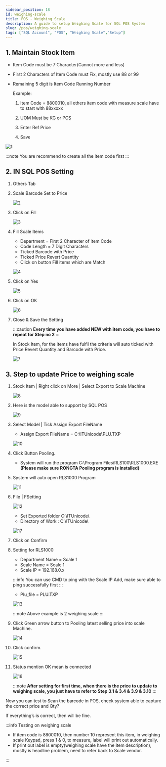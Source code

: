 ```yaml
---
sidebar_position: 18
id: weighing-scale
title: POS - Weighing Scale
description: A guide to setup Weighing Scale for SQL POS System
slug: /pos/weighing-scale
tags: ["SQL Account", "POS", "Weighing Scale","Setup"]
---
```


## 1. Maintain Stock Item

- Item Code must be 7 Character(Cannot more and less)
- First 2 Characters of Item Code must Fix, mostly use 88 or 99
- Remaining 5 digit is Item Code Running Number

    Example:

    1. Item Code = 8800010, all others item code with measure scale have to start with 88xxxxx

    2. UOM Must be KG or PCS

    3. Enter Ref Price

    4. Save

![1](../../static/img/pos/weighing-scale/1.png)

:::note
You are recommend to create all the item code first
:::

## 2. IN SQL POS Setting

1. Others Tab

2. Scale Barcode Set to Price

    ![2](../../static/img/pos/weighing-scale/2.png)

3. Click on Fill

    ![3](../../static/img/pos/weighing-scale/3.png)

4. Fill Scale Items

    - Department = First 2 Character of Item Code
    - Code Length = 7 Digit Characters
    - Ticked Barcode with Price
    - Ticked Price Revert Quantity
    - Click on button Fill items which are Match

    ![4](../../static/img/pos/weighing-scale/4.png)

5. Click on Yes

    ![5](../../static/img/pos/weighing-scale/5.png)

6. Click on OK

    ![6](../../static/img/pos/weighing-scale/6.png)

7. Close & Save the Setting

    :::caution
    **Every time you have added NEW with item code, you have to repeat for Step no 2**
    :::

    In Stock Item, for the items have fulfil the criteria will auto ticked with Price Revert Quantity and Barcode with Price.

    ![7](../../static/img/pos/weighing-scale/7.png)

## 3. Step to update Price to weighing scale

1. Stock Item | Right click on More | Select Export to Scale Machine

    ![8](../../static/img/pos/weighing-scale/8.png)

2. Here is the model able to support by SQL POS

    ![9](../../static/img/pos/weighing-scale/9.png)

3. Select Model | Tick Assign Export FileName

    - Assign Export FileName = C:\ITUnicode\PLU.TXP

    ![10](../../static/img/pos/weighing-scale/10.png)

4. Click Button Pooling.

    - System will run the program C:\Program Files\RLS100\RLS1000.EXE **(Please make sure RONGTA Pooling program is installed)**

5. System will auto open RLS1000 Program

    ![11](../../static/img/pos/weighing-scale/11.png)

6. File | FSetting

    ![12](../../static/img/pos/weighing-scale/12.png)

    - Set Exported folder C:\ITUnicode\
    - Directory of Work : C:\ITUnicode\

    ![17](../../static/img/pos/weighing-scale/17.png)

7. Click on Confirm

8. Setting for RLS1000

    - Department Name = Scale 1
    - Scale Name = Scale 1
    - Scale IP = 192.168.0.x

    :::info
    You can use CMD to ping with the Scale IP Add, make sure able to ping
    successfully first
    :::

    - Plu_file = PLU.TXP

    ![13](../../static/img/pos/weighing-scale/13.png)

    :::note
    Above example is 2 weighing scale
    :::

9. Click Green arrow button to Pooling latest selling price into scale Machine.

    ![14](../../static/img/pos/weighing-scale/14.png)

10. Click confirm.

    ![15](../../static/img/pos/weighing-scale/15.png)

11. Status mention OK mean is connected

    ![16](../../static/img/pos/weighing-scale/16.png)

    :::note
    **After setting for first time, when there is the price to update to weighing scale, you just have to refer to Step 3.1 & 3.4 & 3.9 & 3.10**
    :::

Now you can test to Scan the barcode in POS, check system able to capture the correct price and Qty?

If everything’s is correct, then will be fine.

:::info
Testing on weighing scale

- If item code is 8800010, then number 10 represent this item, in weighing scale
Keypad, press 1 & 0, to measure, label will print out automatically.
- If print out label is empty(weighing scale have the item description), mostly is headline problem, need to refer back to Scale vendor.

:::
